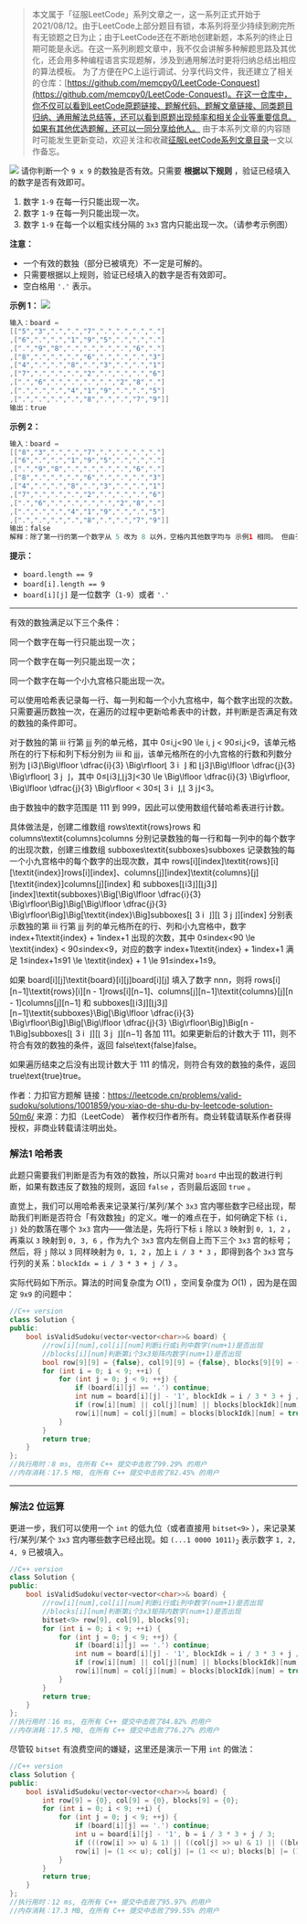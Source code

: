 > 本文属于「征服LeetCode」系列文章之一，这一系列正式开始于2021/08/12。由于LeetCode上部分题目有锁，本系列将至少持续到刷完所有无锁题之日为止；由于LeetCode还在不断地创建新题，本系列的终止日期可能是永远。在这一系列刷题文章中，我不仅会讲解多种解题思路及其优化，还会用多种编程语言实现题解，涉及到通用解法时更将归纳总结出相应的算法模板。
> <b></b>
> 为了方便在PC上运行调试、分享代码文件，我还建立了相关的仓库：[https://github.com/memcpy0/LeetCode-Conquest](https://github.com/memcpy0/LeetCode-Conquest)。在这一仓库中，你不仅可以看到LeetCode原题链接、题解代码、题解文章链接、同类题目归纳、通用解法总结等，还可以看到原题出现频率和相关企业等重要信息。如果有其他优选题解，还可以一同分享给他人。
> <b></b>
> 由于本系列文章的内容随时可能发生更新变动，欢迎关注和收藏[征服LeetCode系列文章目录](https://memcpy0.blog.csdn.net/article/details/119656559)一文以作备忘。

![](https://image-1307616428.cos.ap-beijing.myqcloud.com/Obsidian/202310091355454.png)
请你判断一个 `9 x 9` 的数独是否有效。只需要 **根据以下规则** ，验证已经填入的数字是否有效即可。
1. 数字 `1-9` 在每一行只能出现一次。
2. 数字 `1-9` 在每一列只能出现一次。
3. 数字 `1-9` 在每一个以粗实线分隔的 `3x3` 宫内只能出现一次。（请参考示例图）

**注意：**
- 一个有效的数独（部分已被填充）不一定是可解的。
- 只需要根据以上规则，验证已经填入的数字是否有效即可。
- 空白格用 `'.'` 表示。

**示例 1：**
![](https://assets.leetcode-cn.com/aliyun-lc-upload/uploads/2021/04/12/250px-sudoku-by-l2g-20050714svg.png)
```java
输入：board = 
[["5","3",".",".","7",".",".",".","."]
,["6",".",".","1","9","5",".",".","."]
,[".","9","8",".",".",".",".","6","."]
,["8",".",".",".","6",".",".",".","3"]
,["4",".",".","8",".","3",".",".","1"]
,["7",".",".",".","2",".",".",".","6"]
,[".","6",".",".",".",".","2","8","."]
,[".",".",".","4","1","9",".",".","5"]
,[".",".",".",".","8",".",".","7","9"]]
输出：true
```
**示例 2：**
```java
输入：board = 
[["8","3",".",".","7",".",".",".","."]
,["6",".",".","1","9","5",".",".","."]
,[".","9","8",".",".",".",".","6","."]
,["8",".",".",".","6",".",".",".","3"]
,["4",".",".","8",".","3",".",".","1"]
,["7",".",".",".","2",".",".",".","6"]
,[".","6",".",".",".",".","2","8","."]
,[".",".",".","4","1","9",".",".","5"]
,[".",".",".",".","8",".",".","7","9"]]
输出：false
解释：除了第一行的第一个数字从 5 改为 8 以外，空格内其他数字均与 示例1 相同。 但由于位于左上角的 3x3 宫内有两个 8 存在, 因此这个数独是无效的。
```
**提示：**
- `board.length == 9`
- `board[i].length == 9`
- `board[i][j]` 是一位数字（`1-9`）或者 `'.'`

---
有效的数独满足以下三个条件：

同一个数字在每一行只能出现一次；

同一个数字在每一列只能出现一次；

同一个数字在每一个小九宫格只能出现一次。

可以使用哈希表记录每一行、每一列和每一个小九宫格中，每个数字出现的次数。只需要遍历数独一次，在遍历的过程中更新哈希表中的计数，并判断是否满足有效的数独的条件即可。

对于数独的第 iii 行第 jjj 列的单元格，其中 0≤i,j<90 \le i, j < 90≤i,j<9，该单元格所在的行下标和列下标分别为 iii 和 jjj，该单元格所在的小九宫格的行数和列数分别为 ⌊i3⌋\Big\lfloor \dfrac{i}{3} \Big\rfloor⌊ 
3
i
​
 ⌋ 和 ⌊j3⌋\Big\lfloor \dfrac{j}{3} \Big\rfloor⌊ 
3
j
​
 ⌋，其中 0≤⌊i3⌋,⌊j3⌋<30 \le \Big\lfloor \dfrac{i}{3} \Big\rfloor, \Big\lfloor \dfrac{j}{3} \Big\rfloor < 30≤⌊ 
3
i
​
 ⌋,⌊ 
3
j
​
 ⌋<3。

由于数独中的数字范围是 111 到 999，因此可以使用数组代替哈希表进行计数。

具体做法是，创建二维数组 rows\textit{rows}rows 和 columns\textit{columns}columns 分别记录数独的每一行和每一列中的每个数字的出现次数，创建三维数组 subboxes\textit{subboxes}subboxes 记录数独的每一个小九宫格中的每个数字的出现次数，其中 rows[i][index]\textit{rows}[i][\textit{index}]rows[i][index]、columns[j][index]\textit{columns}[j][\textit{index}]columns[j][index] 和 subboxes[⌊i3⌋][⌊j3⌋][index]\textit{subboxes}\Big[\Big\lfloor \dfrac{i}{3} \Big\rfloor\Big]\Big[\Big\lfloor \dfrac{j}{3} \Big\rfloor\Big]\Big[\textit{index}\Big]subboxes[⌊ 
3
i
​
 ⌋][⌊ 
3
j
​
 ⌋][index] 分别表示数独的第 iii 行第 jjj 列的单元格所在的行、列和小九宫格中，数字 index+1\textit{index} + 1index+1 出现的次数，其中 0≤index<90 \le \textit{index} < 90≤index<9，对应的数字 index+1\textit{index} + 1index+1 满足 1≤index+1≤91 \le \textit{index} + 1 \le 91≤index+1≤9。

如果 board[i][j]\textit{board}[i][j]board[i][j] 填入了数字 nnn，则将 rows[i][n−1]\textit{rows}[i][n - 1]rows[i][n−1]、columns[j][n−1]\textit{columns}[j][n - 1]columns[j][n−1] 和 subboxes[⌊i3⌋][⌊j3⌋][n−1]\textit{subboxes}\Big[\Big\lfloor \dfrac{i}{3} \Big\rfloor\Big]\Big[\Big\lfloor \dfrac{j}{3} \Big\rfloor\Big]\Big[n - 1\Big]subboxes[⌊ 
3
i
​
 ⌋][⌊ 
3
j
​
 ⌋][n−1] 各加 111。如果更新后的计数大于 111，则不符合有效的数独的条件，返回 false\text{false}false。

如果遍历结束之后没有出现计数大于 111 的情况，则符合有效的数独的条件，返回 true\text{true}true。

作者：力扣官方题解
链接：https://leetcode.cn/problems/valid-sudoku/solutions/1001859/you-xiao-de-shu-du-by-leetcode-solution-50m6/
来源：力扣（LeetCode）
著作权归作者所有。商业转载请联系作者获得授权，非商业转载请注明出处。
### 解法1 哈希表
此题只需要我们判断是否为有效的数独，所以只需对 `board` 中出现的数进行判断，如果有数违反了数独的规则，返回 `false` ，否则最后返回 `true` 。

直觉上，我们可以用哈希表来记录某行/某列/某个 `3x3` 宫内哪些数字已经出现，帮助我们判断是否符合「有效数独」的定义。唯一的难点在于，如何确定下标 `(i, j)` 处的数落在哪个 `3x3` 宫内——做法是，先将行下标 `i` 除以 `3` 映射到 `0, 1, 2` ，再乘以 `3` 映射到 `0, 3, 6` ，作为九个 `3x3` 宫内左侧自上而下三个 `3x3` 宫的标号；然后，将 `j` 除以 `3` 同样映射为 `0, 1, 2` ，加上 `i / 3 * 3` ，即得到各个 `3x3` 宫与行列的关系：`blockIdx = i / 3 * 3 + j / 3` 。

实际代码如下所示。算法的时间复杂度为 $O(1)$ ，空间复杂度为 $O(1)$ ，因为是在固定 `9x9` 的问题中：
```cpp
//C++ version
class Solution {
public:
    bool isValidSudoku(vector<vector<char>>& board) {
        //row[i][num],col[i][num]判断i行或i列中数字(num+1)是否出现
        //blocks[i][num]判断第i个3x3矩阵内数字(num+1)是否出现
        bool row[9][9] = {false}, col[9][9] = {false}, blocks[9][9] = {false}; 
        for (int i = 0; i < 9; ++i) {
            for (int j = 0; j < 9; ++j) {
                if (board[i][j] == '.') continue;
                int num = board[i][j] - '1', blockIdk = i / 3 * 3 + j / 3;
                if (row[i][num] || col[j][num] || blocks[blockIdk][num]) return false;
                row[i][num] = col[j][num] = blocks[blockIdk][num] = true;
            }
        }
        return true;
    }
};
//执行用时：8 ms, 在所有 C++ 提交中击败了99.29% 的用户
//内存消耗：17.5 MB, 在所有 C++ 提交中击败了82.45% 的用户
```
---
### 解法2 位运算
更进一步，我们可以使用一个 `int` 的低九位（或者直接用 `bitset<9>` ），来记录某行/某列/某个 `3x3` 宫内哪些数字已经出现。如 <code>(...1 0000 1011)<sub>2</sub></code> 表示数字 `1, 2, 4, 9` 已被填入。

```cpp
//C++ version
class Solution {
public:
    bool isValidSudoku(vector<vector<char>>& board) {
        //row[i][num],col[i][num]判断i行或i列中数字(num+1)是否出现
        //blocks[i][num]判断第i个3x3矩阵内数字(num+1)是否出现
        bitset<9> row[9], col[9], blocks[9];
        for (int i = 0; i < 9; ++i) {
            for (int j = 0; j < 9; ++j) {
                if (board[i][j] == '.') continue;
                int num = board[i][j] - '1', blockIdk = i / 3 * 3 + j / 3;
                if (row[i][num] || col[j][num] || blocks[blockIdk][num]) return false;
                row[i][num] = col[j][num] = blocks[blockIdk][num] = true;
            }
        }
        return true;
    }
};
//执行用时：16 ms, 在所有 C++ 提交中击败了84.82% 的用户
//内存消耗：17.5 MB, 在所有 C++ 提交中击败了76.27% 的用户
```
尽管较 `bitset` 有浪费空间的嫌疑，这里还是演示一下用 `int` 的做法：
```cpp
//C++ version
class Solution {
public:
    bool isValidSudoku(vector<vector<char>>& board) {
        int row[9] = {0}, col[9] = {0}, blocks[9] = {0};
        for (int i = 0; i < 9; ++i) {
            for (int j = 0; j < 9; ++j) {
                if (board[i][j] == '.') continue;
                int u = board[i][j] - '1', b = i / 3 * 3 + j / 3;
                if (((row[i] >> u) & 1) || ((col[j] >> u) & 1) || ((blocks[b] >> u) & 1)) return false;
                row[i] |= (1 << u); col[j] |= (1 << u); blocks[b] |= (1 << u);
            }
        }
        return true;
    }
};
//执行用时：12 ms, 在所有 C++ 提交中击败了95.97% 的用户
//内存消耗：17.3 MB, 在所有 C++ 提交中击败了99.55% 的用户
```
